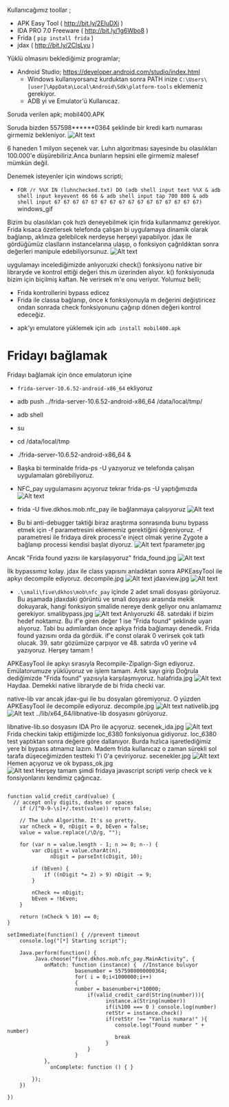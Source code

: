 

Kullanıcağımız toollar ;

- APK Easy Tool ( http://bit.ly/2EIuDXi )
- IDA PRO 7.0 Freeware ( http://bit.ly/1g6Wbo8 )
- Frida ( ```pip install frida``` )
- jdax ( http://bit.ly/2ClsLyu )

Yüklü olmasını beklediğimiz programlar;

- Android Studio;
  https://developer.android.com/studio/index.html
  + Windows kullanıyorsanız kurduktan sonra PATH inize  ``` C:\Users\[user]\AppData\Local\Android\Sdk\platform-tools ``` eklemeniz gerekiyor.
  + ADB yi ve Emulator'ü  Kullanıcaz.



Soruda verilen apk;
  mobil400.APK

Soruda bizden 557598******0364 şeklinde bir kredi kartı numarası girmemiz bekleniyor.
![Alt text]("./MOBILE400/apk_giris.jpg")

6 haneden 1 milyon seçenek var. Luhn algoritması sayesinde bu olasılıkları 100.000'e düşürebiliriz.Anca bunların hepsini elle girmemiz malesef mümkün değil.

Denemek isteyenler için windows scripti;
+ ```FOR /r %%X IN (luhnchecked.txt) DO (adb shell input text %%X & adb shell input keyevent 66 66 & adb shell input tap 700 800 & adb shell input 67 67 67 67 67 67 67 67 67 67 67 67 67 67 67 67)```
windows_gif

Bizim bu olasılıkları çok hızlı deneyebilmek için frida kullanmamız gerekiyor. Frida kısaca özetlersek telefonda çalışan bi uygulamaya dinamik olarak bağlanıp, aklınıza gelebilcek nerdeyse herşeyi yapabilyor.
jdax ile gördüğümüz claslların instancelarına ulaşıp, o fonksiyon çağrıldıktan sonra değerleri manipule edebiliyorsunuz.
![Alt text]("./MOBILE400/jdaxview.jpg.jpg")


uygulamayı incelediğimizde anlıyoruzki check() fonksiyonu native bir libraryde ve kontrol ettiği değeri this.m üzerinden alıyor.
k() fonksiyonuda bizim için biçilmiş kaftan. Ne verirsek m'e onu veriyor.
Yolumuz belli;
 - Frida kontrollerini bypass edicez
 - Frida ile classa bağlanıp, önce k fonksiyonuyla m değerini değiştiricez ondan sonrada check fonksiyonunu çağırıp dönen değeri kontrol edeceğiz.

+ apk'yı emulatore yüklemek için ```adb install mobil400.apk```

# Fridayı bağlamak

Fridayı bağlamak için önce emulatorun içine
+  ```frida-server-10.6.52-android-x86_64``` ekliyoruz
+ adb push ../frida-server-10.6.52-android-x86_64 /data/local/tmp/
+ adb shell
+ su
+ cd /data/local/tmp
+ ./frida-server-10.6.52-android-x86_64 &
+ Başka bi terminalde frida-ps -U yazıyoruz ve telefonda çalışan uygulamaları görebiliyoruz.
+ NFC_pay uygulamasını açıyoruz tekrar frida-ps -U yaptığımızda
![Alt text]("./MOBILE400/frida-ps.jpg")


+ frida -U five.dkhos.mob.nfc_pay ile bağlanmaya çalışıyoruz
![Alt text]("./MOBILE400/frida1.jpg")


+ Bu bi anti-debugger taktiği biraz araştırma sonrasında bunu bypass etmek için -f parametresini eklememiz gerektiğini öğreniyoruz. -f parametresi ile fridaya direk process'e inject olmak yerine Zygote a bağlanıp processi kendisi başlat diyoruz.
![Alt text]("./MOBILE400/fparameter.jpg")
fparameter.jpg

Ancak "Frida found yazısı ile karşılaşıyoruz"
frida_found.jpg
![Alt text]("./MOBILE400/frida_found.jpg")

İlk bypassımız kolay. jdax ile class yapısını anladıktan sonra APKEasyTool ile apkyı decompile ediyoruz.
decompile.jpg
![Alt text]("./MOBILE400/decompile.jpg")
 jdaxview.jpg
 ![Alt text]("./MOBILE400/jdax_view.jpg")
 + ``` .\smali\five\dkhos\mob\nfc_pay ```  içinde 2 adet smali dosyası görüyoruz. Bu aşamada jdaxdaki görüntü ve smali dosyası arasında mekik dokuyarak, hangi fonksiyon smalide nereye denk geliyor onu anlamamız gerekiyor.
 smalibypass.jpg
![Alt text]("./MOBILE400/smalibypasss.jpg")
 Anlıyoruzki 48. satırdaki if bizim hedef noktamız. Bu if'e giren değer 1 ise "Frida found" şeklinde uyarı alıyoruz. Tabi bu adımlardan önce apkya frida bağlamayı denedik. Frida found yazısını orda da gördük.
 if'e const olarak 0 verirsek çok tatlı olucak. 39. satır gözümüze çarpıyor ve 48. satırda v0 yerine v4 yazıyoruz. Herşey tamam !

 APKEasyTool ile apkyı sırasıyla Recompile-Zipalign-Sign ediyoruz. Emülatorumuze yüklüyoruz ve işlem tamam. Artık sayı girip Doğrula dediğimizde "Frida found" yazısıyla karşılaşmıyoruz.
halafrida.jpg
![Alt text]("./MOBILE400/halafrida.jpg")
 Haydaa. Demekki native libraryde de bi frida checki var.

 native-lib var ancak jdax-gui ile bu dosyaları göremiyoruz. O yüzden APKEasyTool ile decompile ediyoruz.
  decompile.jpg
 ![Alt text]("./MOBILE400/decompile.jpg")
  nativelib.jpg
 ![Alt text]("./MOBILE400/nativelib.jpg")
  ../lib/x64_64/libnative-lib dosyasını görüyoruz.

 libnative-lib.so dosyasını IDA Pro ile açıyoruz.
 secenek_ida.jpg
![Alt text]("./MOBILE400/secenek_ida.jpg")
 Frida checkini takip ettiğimizde loc_6380 fonksiyonua gidiyoruz. loc_6380 test yaptıktan sonra değere göre dallanıyor. Burda hızlıca işaretlediğimiz yere bi bypass atmamız lazım.
 Madem frida kullanıcaz o zaman sürekli sol tarafa düşeceğimizden  testteki 1'i 0'a çeviriyoruz.
  secenekler.jpg
![Alt text]("./MOBILE400/secenekler.jpg")
 Hemen açıyoruz ve ok
 bypass_ok.jpg   
![Alt text]("./MOBILE400/bypass_ok.jpg")
 Herşey tamam şimdi fridaya javascript scripti verip check ve k fonsiyonlarını kendimiz çağırıcaz.
```

function valid_credit_card(value) {
  // accept only digits, dashes or spaces
	if (/[^0-9-\s]+/.test(value)) return false;

	// The Luhn Algorithm. It's so pretty.
	var nCheck = 0, nDigit = 0, bEven = false;
	value = value.replace(/\D/g, "");

	for (var n = value.length - 1; n >= 0; n--) {
		var cDigit = value.charAt(n),
			  nDigit = parseInt(cDigit, 10);

		if (bEven) {
			if ((nDigit *= 2) > 9) nDigit -= 9;
		}

		nCheck += nDigit;
		bEven = !bEven;
	}

	return (nCheck % 10) == 0;
}

setImmediate(function() { //prevent timeout
    console.log("[*] Starting script");

    Java.perform(function() {
	     Java.choose("five.dkhos.mob.nfc_pay.MainActivity", {
            onMatch: function (instance) {  //Instance buluyor
				      basenumber = 5575980000000364;
				      for( i = 0;i<1000000;i++)
				      {
				      number = basenumber+i*10000;
				          if(valid_credit_card(String(number))){
				                instance.a(String(number))
				                if(i%100 === 0 ) console.log(number)
				                retStr = instance.check()
				                if(retStr !== "Yanlis numara!" ){
					               console.log("Found number " + number)
					               break
				                }
				          }
				      }
            },
              onComplete: function () { }

        });
    })

})
```
